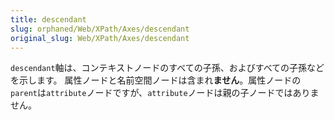 ```yaml
---
title: descendant
slug: orphaned/Web/XPath/Axes/descendant
original_slug: Web/XPath/Axes/descendant
---
```


`descendant`軸は、コンテキストノードのすべての子孫、およびすべての子孫などを示します。 属性ノードと名前空間ノードは含まれ**ません**。属性ノードの`parent`は`attribute`ノードですが、`attribute`ノードは親の子ノードではありません。
